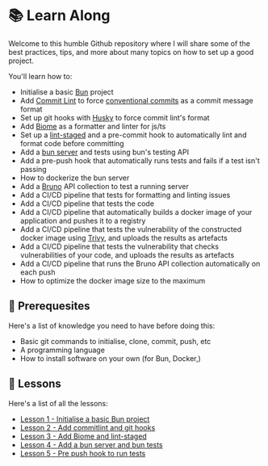 # 📚 Learn Along

Welcome to this humble Github repository where I will share some of the best practices, tips, and more about many topics on how to set up a good project.

You'll learn how to:

- Initialise a basic [Bun](https://bun.sh/) project
- Add [Commit Lint](https://commitlint.js.org/) to force [conventional commits](https://www.conventionalcommits.org/en/v1.0.0/) as a commit message format
- Set up git hooks with [Husky](https://github.com/typicode/husky) to force commit lint's format
- Add [Biome](https://biomejs.dev/) as a formatter and linter for js/ts
- Set up a [lint-staged](https://github.com/lint-staged/lint-staged) and a pre-commit hook to automatically lint and format code before committing
- Add a [bun server](https://bun.sh/docs/api/http) and tests using bun's testing API
- Add a pre-push hook that automatically runs tests and fails if a test isn't passing
- How to dockerize the bun server
- Add a [Bruno](https://www.usebruno.com/) API collection to test a running server
- Add a CI/CD pipeline that tests for formatting and linting issues
- Add a CI/CD pipeline that tests the code
- Add a CI/CD pipeline that automatically builds a docker image of your application and pushes it to a registry
- Add a CI/CD pipeline that tests the vulnerability of the constructed docker image using [Trivy](https://trivy.dev/latest/), and uploads the results as artefacts
- Add a CI/CD pipeline that tests the vulnerability that checks vulnerabilities of your code, and uploads the results as artefacts
- Add a CI/CD pipeline that runs the Bruno API collection automatically on each push
- How to optimize the docker image size to the maximum

## 🧱 Prerequesites

Here's a list of knowledge you need to have before doing this:

- Basic git commands to initialise, clone, commit, push, etc
- A programming language
- How to install software on your own (for Bun, Docker,)

## 📝 Lessons

Here's a list of all the lessons:

- [Lesson 1 - Initialise a basic Bun project](lessons/1-initialise-bun-project.md)
- [Lesson 2 - Add commitlint and git hooks](lessons/2-add-commit-lint-git-hooks.md)
- [Lesson 3 - Add Biome and lint-staged](lessons/3-biome-lint-staged.md)
- [Lesson 4 - Add a bun server and bun tests](lessons/4-bun-server-tests.md)
- [Lesson 5 - Pre push hook to run tests](./lessons/5-pre-push-tests.md)
